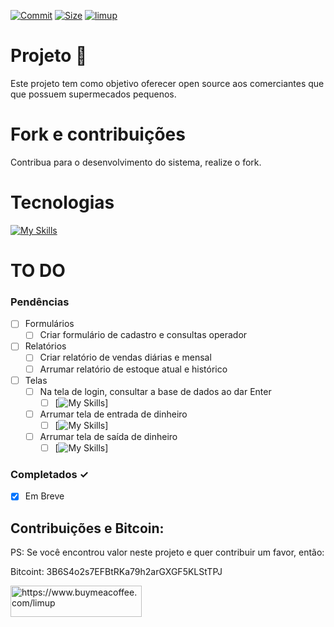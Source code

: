 [![Commit](https://img.shields.io/github/commit-activity/m/limup/sistemas-de-vendas)](https://img.shields.io/github/commit-activity/y/limup/sistemas-de-vendas)
[![Size](https://img.shields.io/github/repo-size/limup/sistemas-de-vendas)](https://img.shields.io/github/repo-size/limup/Sistemas-de-Vendas)
[![limup](https://img.shields.io/github/followers/limup?style=plastic)](https://img.shields.io/github/followers/limup?style=social)

# Projeto 👋
Este projeto tem como objetivo oferecer open source aos comerciantes que que possuem supermecados pequenos.

# Fork e contribuições
Contribua para o desenvolvimento do sistema, realize o fork.

# Tecnologias
[![My Skills](https://skillicons.dev/icons?i=cs,dotnet)](https://skillicons.dev)

# TO DO

### Pendências

- [ ] Formulários
  - [ ] Criar formulário de cadastro e consultas operador
- [ ] Relatórios
  - [ ] Criar relatório de vendas diárias e mensal
  - [ ] Arrumar relatório de estoque atual e histórico
- [ ] Telas
  - [ ] Na tela de login, consultar a base de dados ao dar Enter
    - [ ] [![My Skills](https://ik.imagekit.io/limup/Acesso_zFEJpsGXv.png?ik-sdk-version=javascript-1.4.3&updatedAt=1666233052193)]
  - [ ] Arrumar tela de entrada de dinheiro
    - [ ] [![My Skills](https://ik.imagekit.io/limup/Gerenciamento_1rJwfYnoj.png?ik-sdk-version=javascript-1.4.3&updatedAt=1666233051939)]
  - [ ] Arrumar tela de saída de dinheiro
    - [ ] [![My Skills](https://ik.imagekit.io/limup/Gerenciamento2_6ZmGRkSeC.png?ik-sdk-version=javascript-1.4.3&updatedAt=1666233052545)]

### Completados ✓
- [x] Em Breve

## Contribuições e Bitcoin:
PS: Se você encontrou valor neste projeto e quer contribuir um favor, então:

Bitcoint: 3B6S4o2s7EFBtRKa79h2arGXGF5KLStTPJ

<a href="https://www.buymeacoffee.com/limup"> <img align="left" src="https://cdn.buymeacoffee.com/buttons/v2/default-yellow.png" height="50" width="210" alt="https://www.buymeacoffee.com/limup" /></a><br/>

